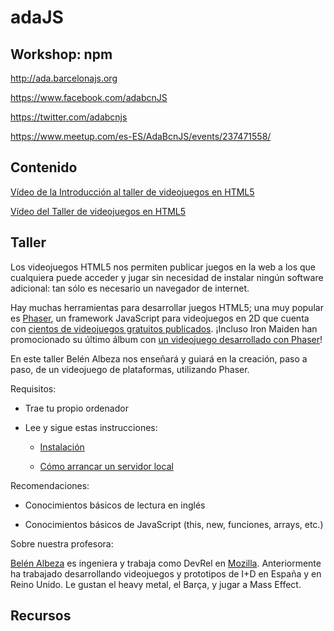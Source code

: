 # adaJS

## Workshop: npm
 
http://ada.barcelonajs.org 
 
https://www.facebook.com/adabcnJS 
 
https://twitter.com/adabcnjs 
 
https://www.meetup.com/es-ES/AdaBcnJS/events/237471558/

## Contenido 

[Vídeo de la Introducción al taller de videojuegos en HTML5](https://www.youtube.com/watch?v=7j3U0j_7BrM)

[Vídeo del Taller de videojuegos en HTML5](https://www.youtube.com/watch?v=Hd2iwOh8-6k)

## Taller 

Los videojuegos HTML5 nos permiten publicar juegos en la web a los que cualquiera puede acceder y jugar sin necesidad de instalar ningún software adicional: tan sólo es necesario un navegador de internet.

Hay muchas herramientas para desarrollar juegos HTML5; una muy popular es [Phaser](https://phaser.io/), un framework JavaScript para videojuegos en 2D que cuenta con [cientos de videojuegos gratuitos publicados](https://phaser.io/games). ¡Incluso Iron Maiden han promocionado su último álbum con [un videojuego desarrollado con Phaser](http://speedoflight.ironmaiden.com/)!

En este taller Belén Albeza nos enseñará y guiará en la creación, paso a paso, de un videojuego de plataformas, utilizando Phaser. 

Requisitos:

- Trae tu propio ordenador

- Lee y sigue estas instrucciones:

  - [Instalación](https://mozdevs.github.io/html5-games-workshop/en/guides/setup/setup-your-machine/)

  - [Cómo arrancar un servidor local](https://mozdevs.github.io/html5-games-workshop/en/guides/setup/launch-a-local-server/)

Recomendaciones:

- Conocimientos básicos de lectura en inglés

- Conocimientos básicos de JavaScript (this, new, funciones, arrays, etc.)

Sobre nuestra profesora: 

[Belén Albeza](https://twitter.com/ladybenko) es ingeniera y trabaja como DevRel en [Mozilla](https://www.mozilla.org/es-ES/). Anteriormente ha trabajado desarrollando videojuegos y prototipos de I+D en España y en Reino Unido. Le gustan el heavy metal, el Barça, y jugar a Mass Effect.

## Recursos